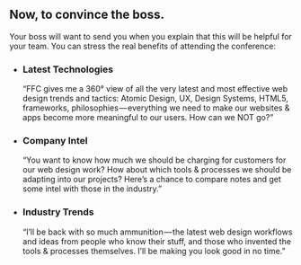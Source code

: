 ## Now, to convince the boss.

Your boss will want to send you when you explain that this will be helpful for your team. You can stress the real benefits of attending the conference:

<ul class="flex-grid-3 reset-ul convince">
  <li class="small-container reset-li">
    <h3 class="red sub-title">
      Latest Technologies
    </h3>
    <p>
      “FFC gives me a 360° view of all the very latest and most effective web design trends and tactics: Atomic Design, UX, Design Systems, HTML5, frameworks, philosophies — everything we need to make our websites & apps become more meaningful to our users. How can we NOT go?”
    </p>
  </li>

  <li class="small-container reset-li">
    <h3 class="green sub-title">
      Company Intel
    </h3>
    <p>
      “You want to know how much we should be charging for customers for our web design work? How about which tools & processes we should be adapting into our projects? Here’s a chance to compare notes and get some intel with those in the industry.”
    </p>
  </li>

  <li class="small-container reset-li">
    <h3 class="blue sub-title">
      Industry Trends
    </h3>
    <p>
      “I’ll be back with so much ammunition — the latest web design workflows and ideas from people who know their stuff, and those who invented the tools & processes themselves. I’ll be making you look good in no time.”
    </p>
  </li>
</ul>

